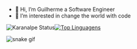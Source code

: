 - 👋 Hi, I’m Guilherme a Software Engineer
- 👀 I’m interested in change the world with code
<!---
gui-coder/gui-coder is a ✨ special ✨ repository because its `README.md` (this file) appears on your GitHub profile.
You can click the Preview link to take a look at your changes.
--->
![Karanalpe Status](https://github-readme-stats.vercel.app/api?username=gui-coder&show_icons=true&theme=github_dark)[![Top Linguagens](https://github-readme-stats.vercel.app/api/top-langs/?username=gui-coder&layout=compact&show_icons=true&theme=github_dark)](https://github.com/anuraghazra/github-readme-stats)



![snake gif](https://github.com/gui-coder/gui-coder/blob/output/github-contribution-grid-snake.svg)
